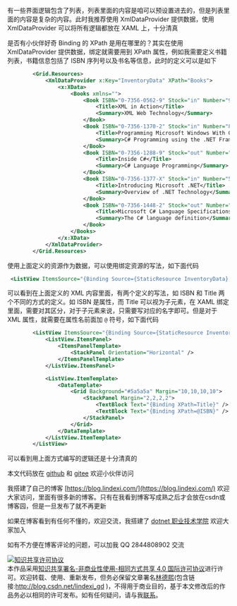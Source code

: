 
有一些界面逻辑包含了列表，列表里面的内容是咱可以预设置进去的，但是列表里面的内容是复杂的内容。此时我推荐使用 XmlDataProvider 提供数据，使用 XmlDataProvider 可以将所有逻辑都放在 XAML 上，十分清真

<!--more-->


<!-- CreateTime:2021/3/5 8:38:21 -->

<!-- 发布 -->

是否有小伙伴好奇 Binding 的 XPath 是用在哪里的？其实在使用 XmlDataProvider 提供数据，绑定就需要用到 XPath 属性，例如我需要定义书籍列表，书籍信息包括了 ISBN 序列号以及书名等信息，此时的定义可以是如下

```xml
        <Grid.Resources>
            <XmlDataProvider x:Key="InventoryData" XPath="Books">
                <x:XData>
                    <Books xmlns="">
                        <Book ISBN="0-7356-0562-9" Stock="in" Number="9">
                            <Title>XML in Action</Title>
                            <Summary>XML Web Technology</Summary>
                        </Book>
                        <Book ISBN="0-7356-1370-2" Stock="in" Number="8">
                            <Title>Programming Microsoft Windows With C#</Title>
                            <Summary>C# Programming using the .NET Framework</Summary>
                        </Book>
                        <Book ISBN="0-7356-1288-9" Stock="out" Number="7">
                            <Title>Inside C#</Title>
                            <Summary>C# Language Programming</Summary>
                        </Book>
                        <Book ISBN="0-7356-1377-X" Stock="in" Number="5">
                            <Title>Introducing Microsoft .NET</Title>
                            <Summary>Overview of .NET Technology</Summary>
                        </Book>
                        <Book ISBN="0-7356-1448-2" Stock="out" Number="4">
                            <Title>Microsoft C# Language Specifications</Title>
                            <Summary>The C# language definition</Summary>
                        </Book>
                    </Books>
                </x:XData>
            </XmlDataProvider>
        </Grid.Resources>
```

使用上面定义的资源作为数据，可以使用绑定资源的写法，如下面代码

```xml
 <ListView ItemsSource="{Binding Source={StaticResource InventoryData}, XPath=Book}"/>
```

可以看到在上面定义的 XML 内容里面，有两个定义的写法，如 ISBN 和 Title 两个不同的方式的定义。如 ISBN 是属性，而 Title 可以视为子元素，在 XAML 绑定里面，需要对其区分，对于子元素来说，只需要写对应的名字即可。但是对于 XML 属性，就需要在属性名前面加 `@` 符号，如下面代码

```xml
        <ListView ItemsSource="{Binding Source={StaticResource InventoryData}, XPath=Book}">
            <ListView.ItemsPanel>
                <ItemsPanelTemplate>
                    <StackPanel Orientation="Horizontal" />
                </ItemsPanelTemplate>
            </ListView.ItemsPanel>

            <ListView.ItemTemplate>
                <DataTemplate>
                    <Grid Background="#5a5a5a" Margin="10,10,10,10">
                        <StackPanel Margin="2,2,2,2">
                            <TextBlock Text="{Binding XPath=Title}" />
                            <TextBlock Text="{Binding XPath=@ISBN}" />
                        </StackPanel>
                    </Grid>
                </DataTemplate>
            </ListView.ItemTemplate>
        </ListView>
```

可以看到用上面方式编写的逻辑还是十分清真的

本文代码放在 [github](https://github.com/lindexi/lindexi_gd/blob/68cefabd097bf2f4fc35e3384f34e1dc622a67ad/PotrallTiscawMouger/PotrallTiscawMouger/MainWindow.xaml) 和 [gitee](https://gitee.com/lindexi/lindexi_gd/blob/68cefabd097bf2f4fc35e3384f34e1dc622a67ad/PotrallTiscawMouger/PotrallTiscawMouger/MainWindow.xaml) 欢迎小伙伴访问



我搭建了自己的博客 [https://blog.lindexi.com/](https://blog.lindexi.com/) 欢迎大家访问，里面有很多新的博客。只有在我看到博客写成熟之后才会放在csdn或博客园，但是一旦发布了就不再更新

如果在博客看到有任何不懂的，欢迎交流，我搭建了 [dotnet 职业技术学院](https://t.me/dotnet_campus) 欢迎大家加入

如有不方便在博客评论的问题，可以加我 QQ 2844808902 交流

<a rel="license" href="http://creativecommons.org/licenses/by-nc-sa/4.0/"><img alt="知识共享许可协议" style="border-width:0" src="https://licensebuttons.net/l/by-nc-sa/4.0/88x31.png" /></a><br />本作品采用<a rel="license" href="http://creativecommons.org/licenses/by-nc-sa/4.0/">知识共享署名-非商业性使用-相同方式共享 4.0 国际许可协议</a>进行许可。欢迎转载、使用、重新发布，但务必保留文章署名[林德熙](http://blog.csdn.net/lindexi_gd)(包含链接:http://blog.csdn.net/lindexi_gd )，不得用于商业目的，基于本文修改后的作品务必以相同的许可发布。如有任何疑问，请与我[联系](mailto:lindexi_gd@163.com)。
